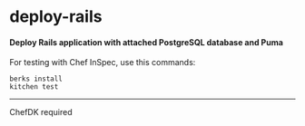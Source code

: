 # deploy-rails

#### Deploy Rails application with attached PostgreSQL database and Puma

For testing with Chef InSpec, use this commands:

```shell
berks install
kitchen test
```
___
ChefDK required
